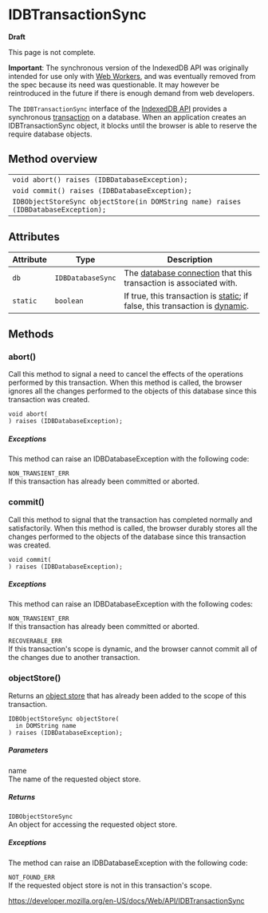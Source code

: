 # IDBTransactionSync

**Draft**

This page is not complete.

**Important**: The synchronous version of the IndexedDB API was originally intended for use only with [Web Workers](web_workers_api/using_web_workers), and was eventually removed from the spec because its need was questionable. It may however be reintroduced in the future if there is enough demand from web developers.

The `IDBTransactionSync` interface of the [IndexedDB API](indexeddb_api) provides a synchronous [transaction](indexeddb_api#gloss_transaction) on a database. When an application creates an IDBTransactionSync object, it blocks until the browser is able to reserve the require database objects.

## Method overview

<table><tbody><tr class="odd"><td><code>void abort() raises (IDBDatabaseException); </code></td></tr><tr class="even"><td><code>void commit() raises (IDBDatabaseException);</code></td></tr><tr class="odd"><td><code>IDBObjectStoreSync objectStore(in DOMString name) raises (IDBDatabaseException);</code></td></tr></tbody></table>

## Attributes

<table><thead><tr class="header"><th>Attribute</th><th>Type</th><th>Description</th></tr></thead><tbody><tr class="odd"><td><span id="attr_db"><code>db</code></span></td><td><code>IDBDatabaseSync</code></td><td>The <a href="indexeddb_api#gloss_database_connection">database connection</a> that this transaction is associated with.</td></tr><tr class="even"><td><span id="attr_static"><code>static</code></span></td><td><code>boolean</code></td><td>If true, this transaction is <a href="indexeddb_api#gloss_static">static</a>; if false, this transaction is <a href="indexeddb_api#gloss_dynamic">dynamic</a>.</td></tr></tbody></table>

## Methods

### abort()

Call this method to signal a need to cancel the effects of the operations performed by this transaction. When this method is called, the browser ignores all the changes performed to the objects of this database since this transaction was created.

    void abort(
    ) raises (IDBDatabaseException);

##### Exceptions

This method can raise an IDBDatabaseException with the following code:

`NON_TRANSIENT_ERR`  
If this transaction has already been committed or aborted.

### commit()

Call this method to signal that the transaction has completed normally and satisfactorily. When this method is called, the browser durably stores all the changes performed to the objects of the database since this transaction was created.

    void commit(
    ) raises (IDBDatabaseException);

##### Exceptions

This method can raise an IDBDatabaseException with the following codes:

`NON_TRANSIENT_ERR`  
If this transaction has already been committed or aborted.

`RECOVERABLE_ERR`  
If this transaction's scope is dynamic, and the browser cannot commit all of the changes due to another transaction.

### objectStore()

Returns an [object store](indexeddb_api#gloss_object_store) that has already been added to the scope of this transaction.

    IDBObjectStoreSync objectStore(
      in DOMString name
    ) raises (IDBDatabaseException);

##### Parameters

name  
The name of the requested object store.

##### Returns

`IDBObjectStoreSync`  
An object for accessing the requested object store.

##### Exceptions

The method can raise an IDBDatabaseException with the following code:

`NOT_FOUND_ERR`  
If the requested object store is not in this transaction's scope.

<a href="https://developer.mozilla.org/en-US/docs/Web/API/IDBTransactionSync" class="_attribution-link">https://developer.mozilla.org/en-US/docs/Web/API/IDBTransactionSync</a>
